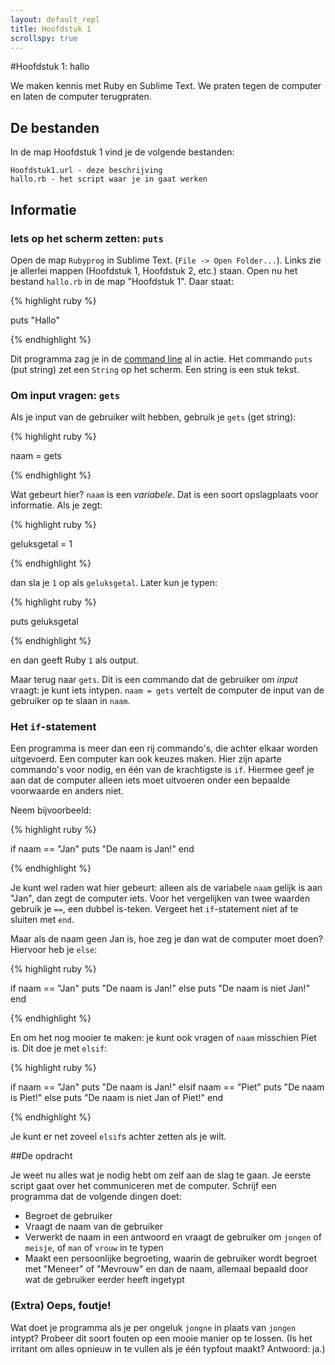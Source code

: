 ```yaml
---
layout: default_repl
title: Hoofdstuk 1
scrollspy: true
---
```


#Hoofdstuk 1: hallo

We maken kennis met Ruby en Sublime Text. We praten tegen de computer en laten de computer terugpraten.

## De bestanden

In de map Hoofdstuk 1 vind je de volgende bestanden:

    Hoofdstuk1.url - deze beschrijving
    hallo.rb - het script waar je in gaat werken

## Informatie

### Iets op het scherm zetten: `puts`

Open de map `Rubyprog` in Sublime Text. (`File -> Open Folder...`). Links zie je allerlei mappen (Hoofdstuk 1, Hoofdstuk 2, etc.) staan. Open nu het bestand `hallo.rb` in de map "Hoofdstuk 1". Daar staat:

{% highlight ruby %}

puts "Hallo"

{% endhighlight %}

Dit programma zag je in de [command line](/command_line) al in actie. Het commando `puts` (put string) zet een `String` op het scherm. Een string is een stuk tekst.

### Om input vragen: `gets`

Als je input van de gebruiker wilt hebben, gebruik je `gets` (get string):

{% highlight ruby %}

naam = gets

{% endhighlight %}

Wat gebeurt hier? `naam` is een *variabele*. Dat is een soort opslagplaats voor informatie. Als je zegt:

{% highlight ruby %}

geluksgetal = 1

{% endhighlight %}

dan sla je `1` op als `geluksgetal`. Later kun je typen:

{% highlight ruby %}

puts geluksgetal

{% endhighlight %}

en dan geeft Ruby `1` als output.

Maar terug naar `gets`. Dit is een commando dat de gebruiker om *input* vraagt: je kunt iets intypen. `naam = gets` vertelt de computer de input van de gebruiker op te slaan in `naam`.

### Het `if`-statement

Een programma is meer dan een rij commando's, die achter elkaar worden uitgevoerd. Een computer kan ook keuzes maken. Hier zijn aparte commando's voor nodig, en één van de krachtigste is `if`. Hiermee geef je aan dat de computer alleen iets moet uitvoeren onder een bepaalde voorwaarde en anders niet.

Neem bijvoorbeeld:

{% highlight ruby %}

if naam == "Jan"
    puts "De naam is Jan!"
end

{% endhighlight %}

Je kunt wel raden wat hier gebeurt: alleen als de variabele `naam` gelijk is aan "Jan", dan zegt de computer iets. Voor het vergelijken van twee waarden gebruik je `==`, een dubbel is-teken. Vergeet het `if`-statement niet af te sluiten met `end`.

Maar als de naam geen Jan is, hoe zeg je dan wat de computer moet doen? Hiervoor heb je `else`:

{% highlight ruby %}

if naam == "Jan"
    puts "De naam is Jan!"
else
    puts "De naam is niet Jan!"
end

{% endhighlight %}

En om het nog mooier te maken: je kunt ook vragen of `naam` misschien Piet is. Dit doe je met `elsif`:

{% highlight ruby %}

if naam == "Jan"
    puts "De naam is Jan!"
elsif naam == "Piet"
    puts "De naam is Piet!"
else
    puts "De naam is niet Jan of Piet!"
end

{% endhighlight %}

Je kunt er net zoveel `elsif`s achter zetten als je wilt.

##De opdracht

Je weet nu alles wat je nodig hebt om zelf aan de slag te gaan. Je eerste script gaat over het communiceren met de computer. Schrijf een programma dat de volgende dingen doet:

* Begroet de gebruiker
* Vraagt de naam van de gebruiker
* Verwerkt de naam in een antwoord en vraagt de gebruiker om `jongen` of `meisje`, of `man` of `vrouw` in te typen
* Maakt een persoonlijke begroeting, waarin de gebruiker wordt begroet met "Meneer" of "Mevrouw" en dan de naam, allemaal bepaald door wat de gebruiker eerder heeft ingetypt

### (Extra) Oeps, foutje!
Wat doet je programma als je per ongeluk `jongne` in plaats van `jongen` intypt? Probeer dit soort fouten op een mooie manier op te lossen. (Is het irritant om alles opnieuw in te vullen als je één typfout maakt? Antwoord: ja.)

<script src="/public/js/interactive_lessons/hoofdstuk1.js"></script>